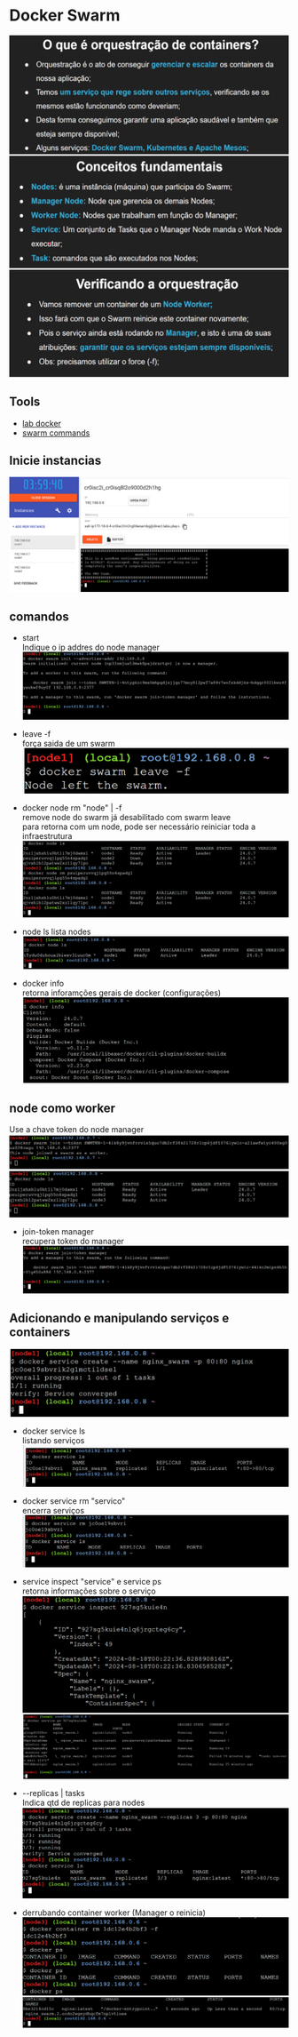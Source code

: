 # Docker Swarm

![alt text](asset/image.png)
![alt text](asset/image-1.png)
![alt text](asset/image-12.png)

## Tools

- [lab docker](https://labs.play-with-docker.com/)
- [swarm commands](https://medium.com/docker-um-canivete-su%C3%ADco/docker-principais-comandos-%C3%BAteis-a37639a432d5)

## Inicie instancias

![alt text](asset/image-2.png)

## comandos

- start  
Indique o ip addres do node manager
![alt text](asset/image-3.png)

- leave -f  
força saida de um swarm
![alt text](asset/image-4.png)

- docker node rm "node" | -f  
remove node do swarm já desabilitado com swarm leave  
para retorna com um node, pode ser necessário reiniciar toda a infraestrutura
![alt text](asset/image-17.png)

- node ls
lista nodes
![alt text](asset/image-5.png)

- docker info  
retorna inforamções gerais de docker (configurações)
![alt text](asset/image-16.png)

## node como worker

Use a chave token do node manager
![alt text](asset/image-6.png)
![alt text](asset/image-7.png)

- join-token manager  
recupera token do manager
![alt text](asset/image-15.png)

## Adicionando e manipulando serviços e containers

![alt text](asset/image-8.png)

- docker service ls  
listando serviços  
![alt text](asset/image-9.png)

- docker service rm "servico"  
encerra serviços
![alt text](asset/image-10.png)

- service inspect "service" e service ps  
retorna informações sobre o serviço
![alt text](asset/image-18.png)
![alt text](asset/image-19.png)

- --replicas | tasks  
Indica qtd de replicas para nodes
![alt text](asset/image-11.png)

- derrubando container worker (Manager o reinicia)  
![alt text](asset/image-13.png)
![alt text](asset/image-14.png)
